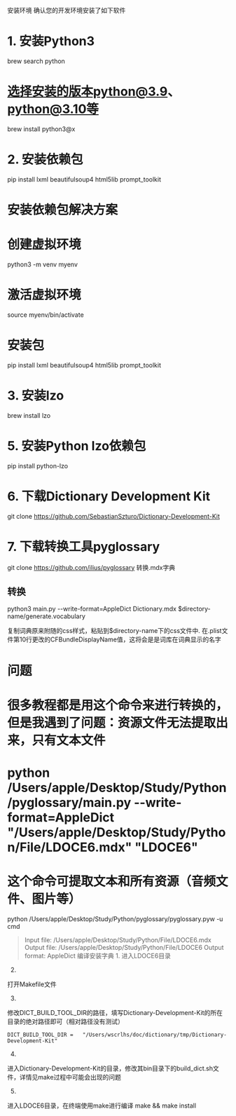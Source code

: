安装环境
确认您的开发环境安装了如下软件

# 1. 安装Python3

brew search python

# 选择安装的版本python@3.9、python@3.10等

brew install python3@x

# 2. 安装依赖包

pip install lxml beautifulsoup4 html5lib prompt_toolkit

# 安装依赖包解决方案
# 创建虚拟环境
python3 -m venv myenv

# 激活虚拟环境
source myenv/bin/activate

# 安装包
pip install lxml beautifulsoup4 html5lib prompt_toolkit

# 3. 安装lzo

brew install lzo

# 5. 安装Python lzo依赖包

pip install python-lzo

# 6. 下载Dictionary Development Kit

git clone https://github.com/SebastianSzturo/Dictionary-Development-Kit

# 7. 下载转换工具pyglossary

git clone https://github.com/ilius/pyglossary
转换.mdx字典


## 转换
python3 main.py --write-format=AppleDict Dictionary.mdx $directory-name/generate.vocabulary

复制词典原来附随的css样式，粘贴到$directory-name下的css文件中.
在.plist文件第10行更改的CFBundleDisplayName值，这将会是是词库在词典显示的名字

# 问题

# 很多教程都是用这个命令来进行转换的，但是我遇到了问题：资源文件无法提取出来，只有文本文件

# python /Users/apple/Desktop/Study/Python/pyglossary/main.py --write-format=AppleDict "/Users/apple/Desktop/Study/Python/File/LDOCE6.mdx" "LDOCE6"

# 这个命令可提取文本和所有资源（音频文件、图片等）

python /Users/apple/Desktop/Study/Python/pyglossary/pyglossary.pyw -u cmd

> Input file: /Users/apple/Desktop/Study/Python/File/LDOCE6.mdx
> Output file: /Users/apple/Desktop/Study/Python/File/LDOCE6
> Output format: AppleDict
> 编译安装字典
> 1.
> 进入LDOCE6目录

2.
打开Makefile文件

3.
修改DICT_BUILD_TOOL_DIR的路径，填写Dictionary-Development-Kit的所在目录的绝对路径即可（相对路径没有测试）

`
DICT_BUILD_TOOL_DIR	=	"/Users/wscrlhs/doc/dictionary/tmp/Dictionary-Development-Kit"
`

4.
进入Dictionary-Development-Kit的目录，修改其bin目录下的build_dict.sh文件，详情见make过程中可能会出现的问题

5.
进入LDOCE6目录，在终端使用make进行编译
make && make install
